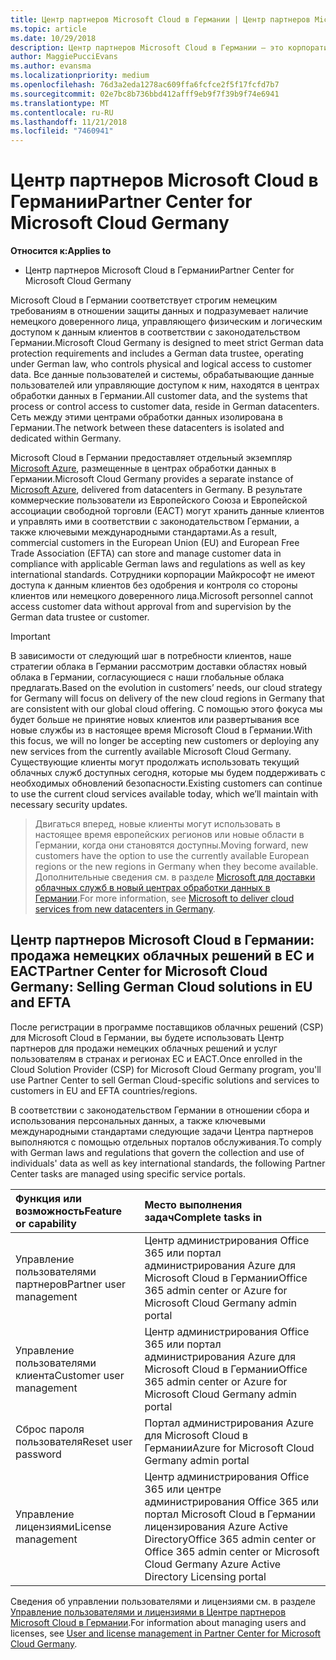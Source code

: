 ```yaml
---
title: Центр партнеров Microsoft Cloud в Германии | Центр партнеров Microsoft Cloud в Германии
ms.topic: article
ms.date: 10/29/2018
description: Центр партнеров Microsoft Cloud в Германии — это корпоративный портал для партнеров Майкрософт, которые желают предложить облачные решения Майкрософт пользователям в странах ЕС и ЕАСТ. Microsoft Cloud в Германии гарантирует, что данные клиента хранятся на территории Германии, а доступ к ним контролируется специальным немецким доверенным лицом. Коммерческие пользователи из Европейского Союза и Европейской ассоциации свободной торговли (ЕАСТ) могут хранить данные клиентов и управлять ими в соответствии с законодательством Германии, а также ключевыми международными стандартами. Корпорация Майкрософт не имеет доступа к данным клиентов без одобрения и контроля со стороны клиентов или немецкого доверенного лица.
author: MaggiePucciEvans
ms.author: evansma
ms.localizationpriority: medium
ms.openlocfilehash: 76d3a2eda1278ac609ffa6fcfce2f5f17fcfd7b7
ms.sourcegitcommit: 02e7bc8b736bbd412afff9eb9f7f39b9f74e6941
ms.translationtype: MT
ms.contentlocale: ru-RU
ms.lasthandoff: 11/21/2018
ms.locfileid: "7460941"
---
```

# <a name="partner-center-for-microsoft-cloud-germany"></a><span data-ttu-id="94846-106">Центр партнеров Microsoft Cloud в Германии</span><span class="sxs-lookup"><span data-stu-id="94846-106">Partner Center for Microsoft Cloud Germany</span></span>

**<span data-ttu-id="94846-107">Относится к:</span><span class="sxs-lookup"><span data-stu-id="94846-107">Applies to</span></span>**

-  <span data-ttu-id="94846-108">Центр партнеров Microsoft Cloud в Германии</span><span class="sxs-lookup"><span data-stu-id="94846-108">Partner Center for Microsoft Cloud Germany</span></span>

<span data-ttu-id="94846-109">Microsoft Cloud в Германии соответствует строгим немецким требованиям в отношении защиты данных и подразумевает наличие немецкого доверенного лица, управляющего физическим и логическим доступом к данным клиентов в соответствии с законодательством Германии.</span><span class="sxs-lookup"><span data-stu-id="94846-109">Microsoft Cloud Germany is designed to meet strict German data protection requirements and includes a German data trustee, operating under German law, who controls physical and logical access to customer data.</span></span> <span data-ttu-id="94846-110">Все данные пользователей и системы, обрабатывающие данные пользователей или управляющие доступом к ним, находятся в центрах обработки данных в Германии.</span><span class="sxs-lookup"><span data-stu-id="94846-110">All customer data, and the systems that process or control access to customer data, reside in German datacenters.</span></span> <span data-ttu-id="94846-111">Сеть между этими центрами обработки данных изолирована в Германии.</span><span class="sxs-lookup"><span data-stu-id="94846-111">The network between these datacenters is isolated and dedicated within Germany.</span></span>

<span data-ttu-id="94846-112">Microsoft Cloud в Германии предоставляет отдельный экземпляр [Microsoft Azure](https://go.microsoft.com/fwlink/?linkid=847992), размещенные в центрах обработки данных в Германии.</span><span class="sxs-lookup"><span data-stu-id="94846-112">Microsoft Cloud Germany provides a separate instance of [Microsoft Azure](https://go.microsoft.com/fwlink/?linkid=847992), delivered from datacenters in Germany.</span></span> <span data-ttu-id="94846-113">В результате коммерческие пользователи из Европейского Союза и Европейской ассоциации свободной торговли (ЕАСТ) могут хранить данные клиентов и управлять ими в соответствии с законодательством Германии, а также ключевыми международными стандартами.</span><span class="sxs-lookup"><span data-stu-id="94846-113">As a result, commercial customers in the European Union (EU) and European Free Trade Association (EFTA) can store and manage customer data in compliance with applicable German laws and regulations as well as key international standards.</span></span> <span data-ttu-id="94846-114">Сотрудники корпорации Майкрософт не имеют доступа к данным клиентов без одобрения и контроля со стороны клиентов или немецкого доверенного лица.</span><span class="sxs-lookup"><span data-stu-id="94846-114">Microsoft personnel cannot access customer data without approval from and supervision by the German data trustee or customer.</span></span>

>[!IMPORTANT]
><span data-ttu-id="94846-115">В зависимости от следующий шаг в потребности клиентов, наше стратегии облака в Германии рассмотрим доставки областях новый облака в Германии, согласующиеся с наши глобальные облака предлагать.</span><span class="sxs-lookup"><span data-stu-id="94846-115">Based on the evolution in customers’ needs, our cloud strategy for Germany will focus on delivery of the new cloud regions in Germany that are consistent with our global cloud offering.</span></span> <span data-ttu-id="94846-116">С помощью этого фокуса мы будет больше не принятие новых клиентов или развертывания все новые службы из в настоящее время Microsoft Cloud в Германии.</span><span class="sxs-lookup"><span data-stu-id="94846-116">With this focus, we will no longer be accepting new customers or deploying any new services from the currently available Microsoft Cloud Germany.</span></span> <span data-ttu-id="94846-117">Существующие клиенты могут продолжать использовать текущий облачных служб доступных сегодня, которые мы будем поддерживать с необходимых обновлений безопасности.</span><span class="sxs-lookup"><span data-stu-id="94846-117">Existing customers can continue to use the current cloud services available today, which we’ll maintain with necessary security updates.</span></span> 

><span data-ttu-id="94846-118">Двигаться вперед, новые клиенты могут использовать в настоящее время европейских регионов или новые области в Германии, когда они становятся доступны.</span><span class="sxs-lookup"><span data-stu-id="94846-118">Moving forward, new customers have the option to use the currently available European regions or the new regions in Germany when they become available.</span></span> <span data-ttu-id="94846-119">Дополнительные сведения см. в разделе [Microsoft для доставки облачных служб в новый центрах обработки данных в Германии](https://news.microsoft.com/europe/2018/08/31/microsoft-to-deliver-cloud-services-from-new-datacentres-in-germany-in-2019-to-meet-evolving-customer-needs/).</span><span class="sxs-lookup"><span data-stu-id="94846-119">For more information, see [Microsoft to deliver cloud services from new datacenters in Germany](https://news.microsoft.com/europe/2018/08/31/microsoft-to-deliver-cloud-services-from-new-datacentres-in-germany-in-2019-to-meet-evolving-customer-needs/).</span></span> 


## <a name="partner-center-for-microsoft-cloud-germany-selling-german-cloud-solutions-in-eu-and-efta"></a><span data-ttu-id="94846-120">Центр партнеров Microsoft Cloud в Германии: продажа немецких облачных решений в ЕС и ЕАСТ</span><span class="sxs-lookup"><span data-stu-id="94846-120">Partner Center for Microsoft Cloud Germany: Selling German Cloud solutions in EU and EFTA</span></span>

<span data-ttu-id="94846-121">После регистрации в программе поставщиков облачных решений (CSP) для Microsoft Cloud в Германии, вы будете использовать Центр партнеров для продажи немецких облачных решений и услуг пользователям в странах и регионах ЕС и ЕАСТ.</span><span class="sxs-lookup"><span data-stu-id="94846-121">Once enrolled in the Cloud Solution Provider (CSP) for Microsoft Cloud Germany program, you'll use Partner Center to sell German Cloud-specific solutions and services to customers in EU and EFTA countries/regions.</span></span> 

<span data-ttu-id="94846-122">В соответствии с законодательством Германии в отношении сбора и использования персональных данных, а также ключевыми международными стандартами следующие задачи Центра партнеров выполняются с помощью отдельных порталов обслуживания.</span><span class="sxs-lookup"><span data-stu-id="94846-122">To comply with German laws and regulations that govern the collection and use of individuals' data as well as key international standards, the following Partner Center tasks are managed using specific service portals.</span></span> 

<span data-ttu-id="94846-123">Функция или возможность</span><span class="sxs-lookup"><span data-stu-id="94846-123">Feature or capability</span></span> | <span data-ttu-id="94846-124">Место выполнения задач</span><span class="sxs-lookup"><span data-stu-id="94846-124">Complete tasks in</span></span>
:--- | :---
<span data-ttu-id="94846-125">Управление пользователями партнеров</span><span class="sxs-lookup"><span data-stu-id="94846-125">Partner user management</span></span> | <span data-ttu-id="94846-126">Центр администрирования Office 365 или портал администрирования Azure для Microsoft Cloud в Германии</span><span class="sxs-lookup"><span data-stu-id="94846-126">Office 365 admin center or Azure for Microsoft Cloud Germany admin portal</span></span>
<span data-ttu-id="94846-127">Управление пользователями клиента</span><span class="sxs-lookup"><span data-stu-id="94846-127">Customer user management</span></span> | <span data-ttu-id="94846-128">Центр администрирования Office 365 или портал администрирования Azure для Microsoft Cloud в Германии</span><span class="sxs-lookup"><span data-stu-id="94846-128">Office 365 admin center or Azure for Microsoft Cloud Germany admin portal</span></span>
<span data-ttu-id="94846-129">Сброс пароля пользователя</span><span class="sxs-lookup"><span data-stu-id="94846-129">Reset user password</span></span> | <span data-ttu-id="94846-130">Портал администрирования Azure для Microsoft Cloud в Германии</span><span class="sxs-lookup"><span data-stu-id="94846-130">Azure for Microsoft Cloud Germany admin portal</span></span>
<span data-ttu-id="94846-131">Управление лицензиями</span><span class="sxs-lookup"><span data-stu-id="94846-131">License management</span></span> | <span data-ttu-id="94846-132">Центр администрирования Office 365 или центре администрирования Office 365 или портал Microsoft Cloud в Германии лицензирования Azure Active Directory</span><span class="sxs-lookup"><span data-stu-id="94846-132">Office 365 admin center or Office 365 admin center or Microsoft Cloud Germany Azure Active Directory Licensing portal</span></span>


<span data-ttu-id="94846-133">Сведения об управлении пользователями и лицензиями см. в разделе [Управление пользователями и лицензиями в Центре партнеров Microsoft Cloud в Германии](user-management-in-partner-center-for-microsoft-cloud-germany.md).</span><span class="sxs-lookup"><span data-stu-id="94846-133">For information about managing users and licenses, see [User and license management in Partner Center for Microsoft Cloud Germany](user-management-in-partner-center-for-microsoft-cloud-germany.md).</span></span>


